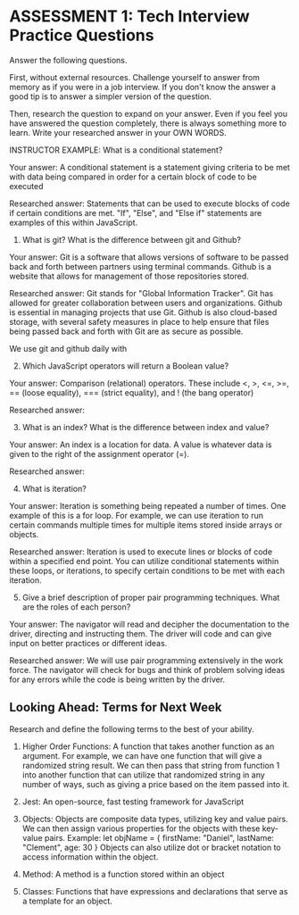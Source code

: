 # ASSESSMENT 1: Tech Interview Practice Questions

Answer the following questions.

First, without external resources. Challenge yourself to answer from memory as if you were in a job interview. If you don't know the answer a good tip is to answer a simpler version of the question.

Then, research the question to expand on your answer. Even if you feel you have answered the question completely, there is always something more to learn. Write your researched answer in your OWN WORDS.

INSTRUCTOR EXAMPLE: What is a conditional statement?

Your answer: A conditional statement is a statement giving criteria to be met with data being compared in order for a certain block of code to be executed

Researched answer: Statements that can be used to execute blocks of code if certain conditions are met. "If", "Else", and "Else if" statements are examples of this within JavaScript.

1. What is git? What is the difference between git and Github?

Your answer: Git is a software that allows versions of software to be passed back and forth between partners using terminal commands. Github is a website that allows for management of those repositories stored.

Researched answer: Git stands for "Global Information Tracker". Git has allowed for greater collaboration between users and organizations. Github is essential in managing projects that use Git. Github is also cloud-based storage, with several safety measures in place to help ensure that files being passed back and forth with Git are as secure as possible.

We use git and github daily with

2. Which JavaScript operators will return a Boolean value?

Your answer: Comparison (relational) operators. These include <, >, <=, >=, == (loose equality), === (strict equality), and ! (the bang operator)

Researched answer:

3. What is an index? What is the difference between index and value?

Your answer: An index is a location for data. A value is whatever data is given to the right of the assignment operator (=).

Researched answer:

4. What is iteration?

Your answer: Iteration is something being repeated a number of times. One example of this is a for loop. For example, we can use iteration to run certain commands multiple times for multiple items stored inside arrays or objects.

Researched answer: Iteration is used to execute lines or blocks of code within a specified end point. You can utilize conditional statements within these loops, or iterations, to specify certain conditions to be met with each iteration.

5. Give a brief description of proper pair programming techniques. What are the roles of each person?

Your answer: The navigator will read and decipher the documentation to the driver, directing and instructing them. The driver will code and can give input on better practices or different ideas.

Researched answer: We will use pair programming extensively in the work force. The navigator will check for bugs and think of problem solving ideas for any errors while the code is being written by the driver.

## Looking Ahead: Terms for Next Week

Research and define the following terms to the best of your ability.

1. Higher Order Functions: A function that takes another function as an argument. For example, we can have one function that will give a randomized string result. We can then pass that string from function 1 into another function that can utilize that randomized string in any number of ways, such as giving a price based on the item passed into it.

2. Jest: An open-source, fast testing framework for JavaScript

3. Objects: Objects are composite data types, utilizing key and value pairs. We can then assign various properties for the objects with these key-value pairs. Example: 
    let objName = {
        firstName: "Daniel",
        lastName: "Clement",
        age: 30
    }
Objects can also utilize dot or bracket notation to access information within the object.

4. Method: A method is a function stored within an object

5. Classes: Functions that have expressions and declarations that serve as a template for an object.
